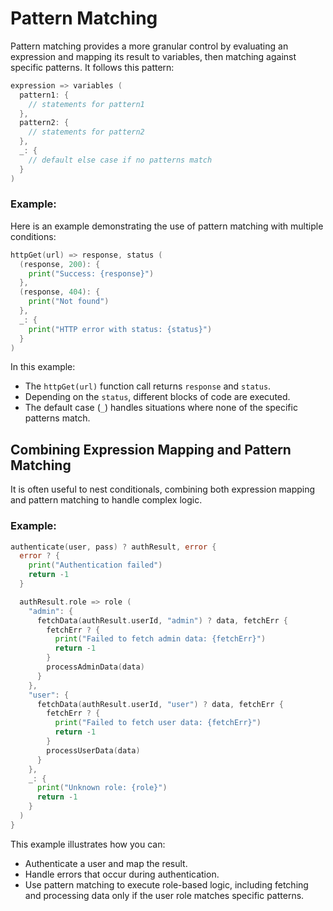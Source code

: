 # Pattern Matching

Pattern matching provides a more granular control by evaluating an expression and mapping its result to variables, then matching against specific patterns. It follows this pattern:
```go
expression => variables (
  pattern1: {
    // statements for pattern1
  },
  pattern2: {
    // statements for pattern2
  },
  _: {
    // default else case if no patterns match
  }
)
```

### Example:

Here is an example demonstrating the use of pattern matching with multiple conditions:
```go
httpGet(url) => response, status (
  (response, 200): {
    print("Success: {response}")
  },
  (response, 404): {
    print("Not found")
  },
  _: {
    print("HTTP error with status: {status}")
  }
)
```
In this example:
- The `httpGet(url)` function call returns `response` and `status`.
- Depending on the `status`, different blocks of code are executed.
- The default case (`_`) handles situations where none of the specific patterns match.

## Combining Expression Mapping and Pattern Matching

It is often useful to nest conditionals, combining both expression mapping and pattern matching to handle complex logic.

### Example:
```go
authenticate(user, pass) ? authResult, error {
  error ? {
    print("Authentication failed")
    return -1
  }

  authResult.role => role (
    "admin": {
      fetchData(authResult.userId, "admin") ? data, fetchErr {
        fetchErr ? {
          print("Failed to fetch admin data: {fetchErr}")
          return -1
        }
        processAdminData(data)
      }
    },
    "user": {
      fetchData(authResult.userId, "user") ? data, fetchErr {
        fetchErr ? {
          print("Failed to fetch user data: {fetchErr}")
          return -1
        }
        processUserData(data)
      }
    },
    _: {
      print("Unknown role: {role}")
      return -1
    }
  )
}
```

This example illustrates how you can:
- Authenticate a user and map the result.
- Handle errors that occur during authentication.
- Use pattern matching to execute role-based logic, including fetching and processing data only if the user role matches specific patterns.

